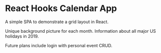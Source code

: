# React Hooks Calendar App
A simple SPA to demonstrate a grid layout in React.

Unique background picture for each month. Information about all major US holidays in 2019.

Future plans include login with personal event CRUD.